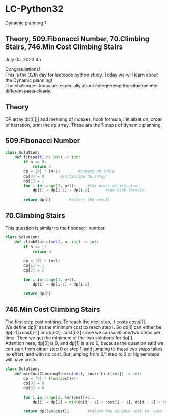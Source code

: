 # LC-Python32
Dynamic planning 1


## Theory, 509.Fibonacci Number, 70.Climbing Stairs, 746.Min Cost Climbing Stairs
July 05, 2023  4h

Congratulations!\
This is the 32th day for leetcode python study. Today we will learn about the Dynamic planning!\
The challenges today are especially about ~~categorizing the situation into different parts clearly~~. 


## Theory
DP array dp[i][j] and meaning of indexes, hook formula, initialization, order of iterration, print the dp array. These are the 5 steps of dynamic planning. 


## 509.Fibonacci Number
```python
class Solution:
    def fib(self, n: int) -> int:
        if n == 0:
            return 0
        dp = [0] * (n+1)        #create dp table
        dp[0] = 0       #initialize dp array
        dp[1] = 1       
        for i in range(2, n+1):     #the order of iteration
            dp[i] = dp[i-1] + dp[i-2]       #the hook formula

        return dp[n]        #return the result
```


## 70.Climbing Stairs
This question is similar to the fibonacci number.
```python
class Solution:
    def climbStairs(self, n: int) -> int:
        if n <= 1:
            return n
        
        dp = [0] * (n+1)
        dp[1] = 1
        dp[2] = 2

        for i in range(3, n+1):
            dp[i] = dp[i-1] + dp[i-2]

        return dp[n]
```


## 746.Min Cost Climbing Stairs
The first step cost nothing. To reach the next step, it costs costs[i]. \
We define dp[i] as the minimum cost to reach step i. So dp[i] can either be dp[i-1]+cost[i-1] or dp[i-2]+cost[i-2] since we can walk one/two steps per time. Then we get the minimum of the two solutions for dp[i].\
Attention here, dp[0] is 0, and dp[1] is also 0, because the question said we can start from either step 0 or step 1, and jumping to these two steps takes no effort, and with no cost. But jumping from 0/1 step to 2 or higher steps will have costs.
```python
class Solution:
    def minCostClimbingStairs(self, cost: List[int]) -> int:
        dp = [0] * (len(cost)+1)
        dp[0] = 0
        dp[0] = 0

        for i in range(2, len(cost)+1):   
            dp[i] = dp[i] = min(dp[i - 1] + cost[i - 1], dp[i - 2] + cost[i - 2])
        
        return dp[len(cost)]        #return the minimum cost to reach the top
```

